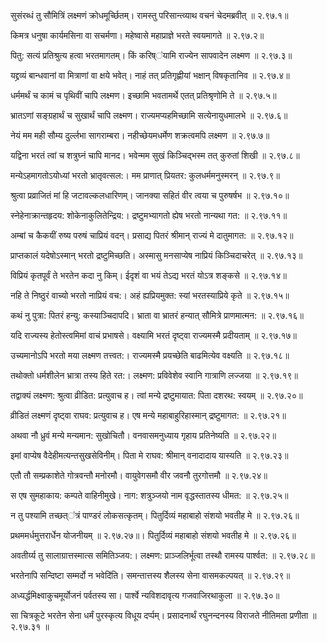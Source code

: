 सुसंरब्धं तु सौमित्रिं लक्ष्मणं क्रोधमूर्च्छितम्।
रामस्तु परिसान्त्व्याथ वचनं चेदमब्रवीत् ॥ २.९७.१॥

किमत्र धनुषा कार्यमसिना वा सचर्मणा।
महेष्वासे महाप्राज्ञे भरते स्वयमागते ॥ २.९७.२॥

पितु: सत्यं प्रतिश्रुत्य हत्वा भरतमागतम्।
किं करिष्ऺयामि राज्येन सापवादेन लक्ष्मण ॥ २.९७.३॥

यद्द्रव्यं बान्धवानां वा मित्राणां वा क्षये भवेत्।
नाहं तत् प्रतिगृह्णीयां भक्षान् विषकृतानिव ॥ २.९७.४॥

धर्ममर्थं च कामं च पृथिवीं चापि लक्ष्मण।
इच्छामि भवतामर्थे एतत् प्रतिश्रृणोमि ते ॥ २.९७.५॥

भ्रातऽणां सङ्ग्रहार्थं च सुखार्थं चापि लक्ष्मण।
राज्यमप्यहमिच्छामि सत्येनायुधमालभे ॥ २.९७.६॥

नेयं मम मही सौम्य दुर्ल्लभा सागराम्बरा।
नहीच्छेयमधर्मेण शक्रत्वमपि लक्ष्मण ॥ २.९७.७॥

यद्विना भरतं त्वां च शत्रुघ्नं चापि मानद।
भवेन्मम सुखं किञ्चिद्भस्म तत् कुरुतां शिखी ॥ २.९७.८॥

मन्येऽहमागतोऽयोध्यां भरतो भ्रातृवत्सल:।
मम प्राणात् प्रियतर: कुलधर्ममनुस्मरन् ॥ २.९७.९॥

श्रुत्वा प्रव्राजितं मां हि जटावल्कलधारिणम्।
जानक्या सहितं वीर त्वया च पुरुषर्षभ ॥ २.९७.१०॥

स्नेहेनाक्रान्तहृदय: शोकेनाकुलितेन्द्रिय:।
द्रष्टुमभ्यागतो ह्येष भरतो नान्यथा गत: ॥ २.९७.११॥

अम्बां च कैकयीं रुष्य परुषं चाप्रियं वदन्।
प्रसाद्य पितरं श्रीमान् राज्यं मे दातुमागत: ॥ २.९७.१२॥

प्राप्तकालं यदेषोऽस्मान् भरतो द्रष्टुमिच्छति।
अस्मासु मनसाप्येष नाप्रियं किञ्चिदाचरेत् ॥ २.९७.१३॥

विप्रियं कृतपूर्वं ते भरतेन कदा नु किम्।
ईदृशं वा भयं तेऽद्य भरतं योऽत्र शङ्कसे ॥ २.९७.१४॥

नहि ते निष्ठुरं वाच्यो भरतो नाप्रियं वच:।
अहं ह्यप्रियमुक्त: स्यां भरतस्याप्रिये कृते ॥ २.९७.१५॥

कथं नु पुत्रा: पितरं हन्यु: कस्याञ्चिदापदि।
भ्राता वा भ्रातरं हन्यात् सौमित्रे प्राणमात्मन: ॥ २.९७.१६॥

यदि राज्यस्य हेतोस्त्वमिमां वाचं प्रभाषसे।
वक्ष्यामि भरतं दृष्ट्वा राज्यमस्मै प्रदीयताम् ॥ २.९७.१७॥

उच्यमानोऽपि भरतो मया लक्ष्मण तत्त्वत:।
राज्यमस्मै प्रयच्छेति बाढमित्येव वक्ष्यति ॥ २.९७.१८॥

तथोक्तो धर्मशीलेन भ्रात्रा तस्य हिते रत:।
लक्ष्मण: प्रविवेशेव स्वानि गात्राणि लज्जया ॥ २.९७.१९॥

तद्वाक्यं लक्ष्मण: श्रुत्वा व्रीडित: प्रत्युवाच ह।
त्वां मन्ये द्रष्टुमायात: पिता दशरथ: स्वयम् ॥ २.९७.२०॥

व्रीडितं लक्ष्मणं दृष्ट्वा राघव: प्रत्युवाच ह।
एष मन्ये महाबाहुरिहास्मान् द्रष्टुमागत: ॥ २.९७.२१॥

अथवा नौ ध्रुवं मन्ये मन्यमान: सुखोचितौ।
वनवासमनुध्याय गृहाय प्रतिनेष्यति ॥ २.९७.२२॥

इमां वाप्येष वैदेहीमत्यन्तसुखसेविनीम्।
पिता मे राघव: श्रीमान् वनादादाय यास्यति ॥ २.९७.२३॥

एतौ तौ सम्प्रकाशेते गोत्रवन्तौ मनोरमौ।
वायुवेगसमौ वीर जवनौ तुरगोत्तमौ ॥ २.९७.२४॥

स एष सुमहाकाय: कम्पते वाहिनीमुखे।
नाग: शत्रुञ्जयो नाम वृद्धस्तातस्य धीमत: ॥ २.९७.२५॥

न तु पश्यामि तच्छत्ऺत्रं पाण्डरं लोकसत्कृतम्।
पितुर्दिव्यं महाबाहो संशयो भवतीह मे ॥ २.९७.२६॥

प्रथममर्धमुत्तरार्धेन योजनीयम् ॥ २.९७.२७॥।
पितुर्दिव्यं महाबाहो संशयो भवतीह मे ॥ २.९७.२६॥

अवतीर्य्य तु सालाग्रात्तस्मात्स समितिञ्जय:।
लक्ष्मण: प्राञ्जलिर्भूत्वा तस्थौ रामस्य पार्श्वत: ॥ २.९७.२८॥

भरतेनापि सन्दिष्टा सम्मर्दो न भवेदिऺति।
समन्तात्तस्य शैलस्य सेना वासमकल्पयत् ॥ २.९७.२९॥

अध्यर्द्धमिक्ष्वाकुचमूर्योजनं पर्वतस्य सा।
पार्श्वे न्यविशदावृत्य गजवाजिरथाकुला ॥ २.९७.३०॥

सा चित्रकूटे भरतेन सेना धर्मं पुरस्कृत्य विधूय दर्प्पम्।
प्रसादनार्थं रघुनन्दनस्य विराजते नीतिमता प्रणीता ॥ २.९७.३१ ॥

